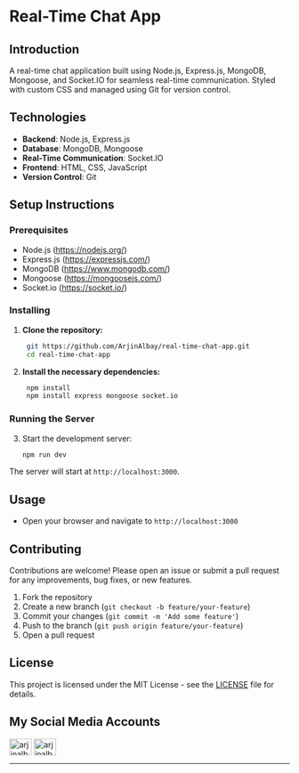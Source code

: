 # Real-Time Chat App

## Introduction

A real-time chat application built using Node.js, Express.js, MongoDB, Mongoose, and Socket.IO for seamless real-time communication. Styled with custom CSS and managed using Git for version control.

## Technologies

- **Backend**: Node.js, Express.js
- **Database**: MongoDB, Mongoose
- **Real-Time Communication**: Socket.IO
- **Frontend**: HTML, CSS, JavaScript
- **Version Control**: Git

## Setup Instructions

### Prerequisites

- Node.js (https://nodejs.org/)
- Express.js (https://expressjs.com/)
- MongoDB (https://www.mongodb.com/)
- Mongoose (https://mongoosejs.com/)
- Socket.io (https://socket.io/)

### Installing

1. **Clone the repository:**

   ```bash
    git https://github.com/ArjinAlbay/real-time-chat-app.git
    cd real-time-chat-app

   ```

2. **Install the necessary dependencies:**

   ```bash
    npm install
    npm install express mongoose socket.io

   ```

### Running the Server

3. Start the development server:
   ```bash
   npm run dev
   ```

The server will start at `http://localhost:3000`.

## Usage

- Open your browser and navigate to `http://localhost:3000`

## Contributing

Contributions are welcome! Please open an issue or submit a pull request for any improvements, bug fixes, or new features.

1. Fork the repository
2. Create a new branch (`git checkout -b feature/your-feature`)
3. Commit your changes (`git commit -m 'Add some feature'`)
4. Push to the branch (`git push origin feature/your-feature`)
5. Open a pull request

## License

This project is licensed under the MIT License - see the [LICENSE](LICENSE) file for details.

## My Social Media Accounts

<a href="https://twitter.com/arjinalbay" target="blank"><img align="center" src="https://raw.githubusercontent.com/rahuldkjain/github-profile-readme-generator/master/src/images/icons/Social/twitter.svg" alt="arjinalbay" height="30" width="40" /></a>
<a href="https://linkedin.com/in/arjinalbay" target="blank"><img align="center" src="https://raw.githubusercontent.com/rahuldkjain/github-profile-readme-generator/master/src/images/icons/Social/linked-in-alt.svg" alt="arjinalbay" height="30" width="40" /></a>

---
